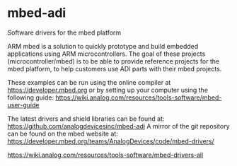 # mbed-adi
Software drivers for the mbed platform

ARM mbed is a solution to quickly prototype and build embedded applications using ARM microcontrollers. The goal of these projects (microcontroller/mbed) is to be able to provide reference projects for the mbed platform, to help customers use ADI parts with their mbed projects.

These examples can be run using the online compiler at https://developer.mbed.org or by setting up your computer using the following guide: https://wiki.analog.com/resources/tools-software/mbed-user-guide

The latest drivers and shield libraries can be found at: https://github.com/analogdevicesinc/mbed-adi A mirror of the git repository can be found on the mbed website at: https://developer.mbed.org/teams/AnalogDevices/code/mbed-drivers/

https://wiki.analog.com/resources/tools-software/mbed-drivers-all

